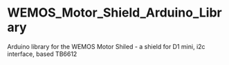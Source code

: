 # WEMOS_Motor_Shield_Arduino_Library
Arduino library for the WEMOS Motor Shiled - a shield for D1 mini, i2c interface, based TB6612
